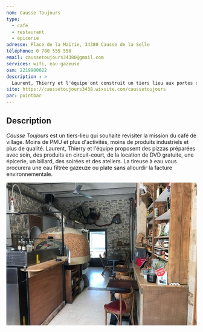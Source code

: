 ```yaml
---
nom: Causse Toujours
type: 
  - café
  - restaurant
  - épicerie
adresse: Place de la Mairie, 34380 Causse de la Selle
téléphone: 0 780 555 550
email: caussetoujours34380@gmail.com
services: wifi, eau gazeuse
osm: 2219900022
description : >
  Laurent, Thierry et l'équipe ont construit un tiers lieu aux portes de la vallée de la Buèges. L'accueil est convivial et un soin particulier est accordé pour rester frugal en terme de dépenses énergétiques et limiter les déchets.
site: https://caussetoujours3438.wixsite.com/caussetoujours
par: pointbar
---
```


## Description

_Causse Toujours_ est un tiers-lieu qui souhaite revisiter la mission du café de village. Moins de PMU et plus d'activités, moins de produits industriels et plus de qualité. Laurent, Thierry et l'équipe proposent des pizzas préparées avec soin, des produits en circuit-court, de la location de DVD gratuite, une épicerie, un billard, des soirées et des ateliers. La tireuse à eau vous procurera une eau filtrée gazeuze ou plate sans allourdir la facture environnementale.

![Causse Toujours](./media/causse-toujours.jpg)
